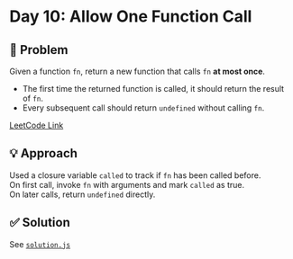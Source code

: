 # Day 10: Allow One Function Call

## 📝 Problem
Given a function `fn`, return a new function that calls `fn` **at most once**.

- The first time the returned function is called, it should return the result of `fn`.
- Every subsequent call should return `undefined` without calling `fn`.

[LeetCode Link](https://leetcode.com/problems/allow-one-function-call/)

## 💡 Approach
Used a closure variable `called` to track if `fn` has been called before.  
On first call, invoke `fn` with arguments and mark `called` as true.  
On later calls, return `undefined` directly.

## ✅ Solution
See [`solution.js`](./solution.js)
